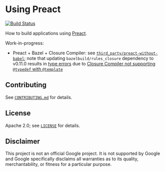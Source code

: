 # Using Preact

[![Build Status][using-preact-ci-badge]][using-preact-ci-url]

[using-preact-ci-badge]: https://github.com/mbrukman/using-preact/actions/workflows/main.yml/badge.svg?query=branch%3Amain
[using-preact-ci-url]: https://github.com/mbrukman/using-preact/actions/workflows/main.yml?query=branch%3Amain

How to build applications using [Preact][preact].

Work-in-progress:

* Preact + Bazel + Closure Compiler: see
  [`third_party/preact-without-babel`](third_party/preact-without-babel/#readme);
  note that updating `bazelbuild/rules_closure` dependency to v0.11.0 results in
  [type errors][rules-nodejs-type-errors] due to [Closure Compiler not
  supporting `@typedef` with `@template`][closure-compiler-typedef-templates]

## Contributing

See [`CONTRIBUTING.md`](CONTRIBUTING.md) for details.

## License

Apache 2.0; see [`LICENSE`](LICENSE) for details.

## Disclaimer

This project is not an official Google project. It is not supported by Google
and Google specifically disclaims all warranties as to its quality,
merchantability, or fitness for a particular purpose.

[preact]: https://preactjs.com/
[rules-nodejs-type-errors]: https://github.com/preactjs/preact/issues/758#issuecomment-683881172
[closure-compiler-typedef-templates]: https://github.com/google/closure-compiler/issues/890
